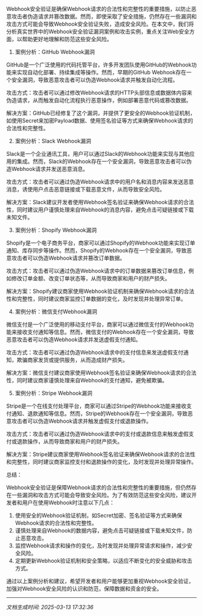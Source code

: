 Webhook安全验证是确保Webhook请求的合法性和完整性的重要措施，以防止恶意攻击者伪造请求并篡改数据。然而，即使采取了安全措施，仍然存在一些漏洞和攻击方式可能会导致Webhook安全验证失败，造成安全风险。在本文中，我们将分析真实世界中的Webhook安全验证漏洞案例和攻击实例，重点关注Web安全方面，以帮助更好地理解和防范这些安全风险。

1. 案例分析：GitHub Webhook漏洞

GitHub是一个广泛使用的代码托管平台，许多开发团队使用GitHub的Webhook功能来实现自动化部署、持续集成等操作。然而，早期的GitHub Webhook存在一个安全漏洞，导致恶意攻击者可以伪造Webhook请求并触发自动化流程。

攻击方式：攻击者可以通过修改Webhook请求的HTTP头部信息或数据体内容来伪造请求，从而触发自动化流程执行恶意操作，例如部署恶意代码或篡改数据。

解决方案：GitHub已经修复了这个漏洞，并提供了更安全的Webhook验证机制，如使用Secret来加密Payload数据、使用签名验证等方式来确保Webhook请求的合法性和完整性。

2. 案例分析：Slack Webhook漏洞

Slack是一个企业通讯工具，用户可以通过Slack的Webhook功能来实现与其他应用的集成。然而，Slack的Webhook存在一个安全漏洞，导致恶意攻击者可以伪造Webhook请求并发送恶意消息。

攻击方式：攻击者可以通过伪造Webhook请求中的用户名和消息内容来发送恶意消息，诱使用户点击恶意链接或下载恶意文件，从而导致安全风险。

解决方案：Slack建议开发者使用Webhook签名验证来确保Webhook请求的合法性，同时建议用户谨慎处理来自Webhook的消息内容，避免点击可疑链接或下载未知文件。

3. 案例分析：Shopify Webhook漏洞

Shopify是一个电子商务平台，商家可以通过Shopify的Webhook功能来实现订单通知、库存同步等操作。然而，Shopify的Webhook存在一个安全漏洞，导致恶意攻击者可以伪造Webhook请求并篡改订单数据。

攻击方式：攻击者可以通过伪造Webhook请求中的订单数据来篡改订单信息，例如修改订单金额、改变订单状态等，从而导致商家和用户的财产损失。

解决方案：Shopify建议商家使用Webhook验证机制来确保Webhook请求的合法性和完整性，同时建议商家监控订单数据的变化，及时发现并处理异常订单。

4. 案例分析：微信支付Webhook漏洞

微信支付是一个广泛使用的移动支付平台，商家可以通过微信支付的Webhook功能来接收支付通知等信息。然而，微信支付的Webhook存在一个安全漏洞，导致恶意攻击者可以伪造Webhook请求并发送虚假支付通知。

攻击方式：攻击者可以通过伪造Webhook请求中的支付信息来发送虚假支付通知，欺骗商家发货或提供服务，从而造成财产损失。

解决方案：微信支付建议商家使用Webhook签名验证来确保Webhook请求的合法性，同时建议商家谨慎处理来自Webhook的支付通知，避免被欺骗。

5. 案例分析：Stripe Webhook漏洞

Stripe是一个在线支付处理平台，商家可以通过Stripe的Webhook功能来接收支付通知、退款通知等信息。然而，Stripe的Webhook存在一个安全漏洞，导致恶意攻击者可以伪造Webhook请求并触发虚假支付或退款操作。

攻击方式：攻击者可以通过伪造Webhook请求中的支付或退款信息来触发虚假支付或退款操作，从而导致商家和用户的财产损失。

解决方案：Stripe建议商家使用Webhook签名验证来确保Webhook请求的合法性和完整性，同时建议商家监控支付和退款操作的变化，及时发现并处理异常操作。

总结：

Webhook安全验证是保障Webhook请求的合法性和完整性的重要措施，但仍然存在一些漏洞和攻击方式可能会导致安全风险。为了有效防范这些安全风险，建议开发者和用户在使用Webhook时注意以下几点：

1. 使用安全的Webhook验证机制，如Secret加密、签名验证等方式来确保Webhook请求的合法性和完整性。
2. 谨慎处理来自Webhook的数据内容，避免点击可疑链接或下载未知文件，防止恶意攻击。
3. 监控Webhook请求和操作的变化，及时发现并处理异常请求和操作，减少安全风险。
4. 定期更新Webhook验证机制和安全策略，以适应不断变化的安全威胁和攻击方式。

通过以上案例分析和建议，希望开发者和用户能够更加重视Webhook安全验证，加强对Webhook安全风险的认识和防范，保障数据和资金的安全。

---

*文档生成时间: 2025-03-13 17:32:36*












